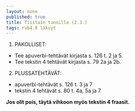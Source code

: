 ```yaml
---
layout: none
published: true
title: Tiistain tunnille (2.3.)
tags: rub4.8 läksyt
---
```


1. PAKOLLISET: 

- Tee apuverbi-tehtävät kirjasta s. 126 t. 2 ja 5.
- Tee tekstin 4 tehtävät kirjasta s. 79 2a ja 2b.

2. PLUSSATEHTÄVÄT:

- apuverbi-tehtävät s. 126 t. 3 ja 7
- tekstin 4 tehtävät s. 80 t. 4a, 5a ja 7

**Jos olit pois, täytä vihkoon myös tekstin 4 fraasit.**